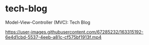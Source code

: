 # tech-blog
Model-View-Controller (MVC): Tech Blog


https://user-images.githubusercontent.com/67285232/163315192-6e4d1cbd-5537-4eeb-a81c-cf575bf1913f.mp4

